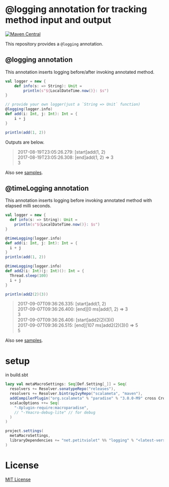 # @logging annotation for tracking method input and output

[![Maven Central](https://maven-badges.herokuapp.com/maven-central/net.petitviolet/logging_2.12/badge.svg)](https://maven-badges.herokuapp.com/maven-central/net.petitviolet/logging_2.12)

This repository provides a `@logging` annotation.

## @logging annotation

This annotation inserts logging before/after invoking annotated method.

```scala
val logger = new {
    def info(s: => String): Unit =
        println(s"${LocalDateTime.now()}: $s")
}

// provide your own logger(just a `String => Unit` function)
@logging(logger.info)
def add(i: Int, j: Int): Int = {
    i + j
}

println(add(1, 2))
```

Outputs are below.

> 2017-08-19T23:05:26.279: [start]add(1, 2)  
> 2017-08-19T23:05:26.308: [end]add(1, 2) => 3  
> 3

Also see [samples](https://github.com/petitviolet/scala-logging/blob/master/sample/src/main/scala/net/petitviolet/logging/meta/loggingApp.scala).

## @timeLogging annotation

This annotation inserts logging before invoking annotated method with elapsed milli seconds.

```scala
val logger = new {
  def info(s: => String): Unit =
    println(s"${LocalDateTime.now()}: $s")
}

@timeLogging(logger.info)
def add(i: Int, j: Int): Int = {
  i + j
}
println(add(1, 2))

@timeLogging(logger.info)
def add2(i: Int)(j: Int)(): Int = {
  Thread.sleep(100)
  i + j
}

println(add2(2)(3))
```

> 2017-09-07T09:36:26.335: [start]add(1, 2)  
> 2017-09-07T09:36:26.400: [end][0 ms]add(1, 2) => 3  
> 3  
> 2017-09-07T09:36:26.406: [start]add2(2)(3)()  
> 2017-09-07T09:36:26.515: [end][107 ms]add2(2)(3)() => 5  
> 5  

Also see [samples](https://github.com/petitviolet/scala-logging/blob/master/sample/src/main/scala/net/petitviolet/logging/meta_sample/timeLoggingApp.scala).

# setup

in build.sbt

```scala
lazy val metaMacroSettings: Seq[Def.Setting[_]] = Seq(
  resolvers += Resolver.sonatypeRepo("releases"),
  resolvers += Resolver.bintrayIvyRepo("scalameta", "maven"),
  addCompilerPlugin("org.scalameta" % "paradise" % "3.0.0-M9" cross CrossVersion.full),
  scalacOptions ++= Seq(
    "-Xplugin-require:macroparadise",
    // "-Ymacro-debug-lite" // for debug
  )
)

project.settings(
  metaMacroSettings,
  libraryDependencies += "net.petitviolet" %% "logging" % "<latest-version>"
)
```

# License

[MIT License](https://petitviolet.mit-license.org/)
